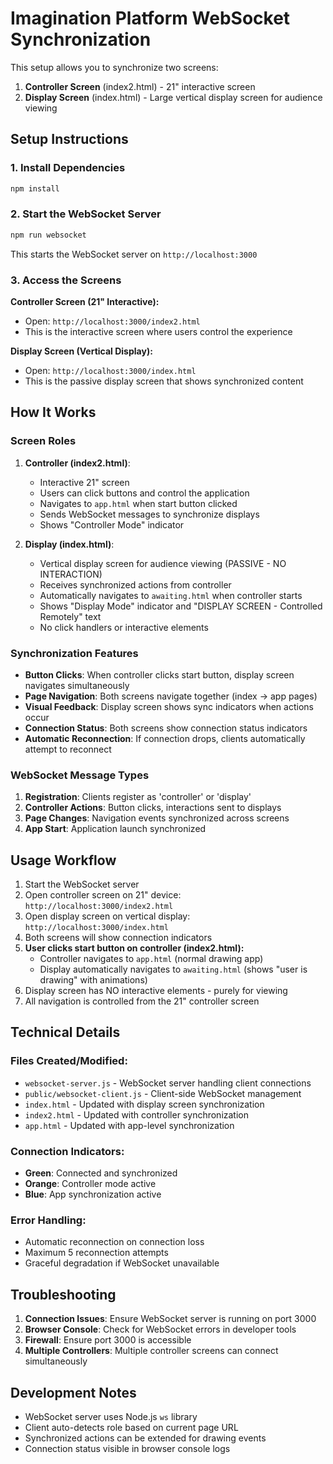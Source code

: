 # Imagination Platform WebSocket Synchronization

This setup allows you to synchronize two screens:
1. **Controller Screen** (index2.html) - 21" interactive screen
2. **Display Screen** (index.html) - Large vertical display screen for audience viewing

## Setup Instructions

### 1. Install Dependencies
```cmd
npm install
```

### 2. Start the WebSocket Server
```cmd
npm run websocket
```
This starts the WebSocket server on `http://localhost:3000`

### 3. Access the Screens

**Controller Screen (21" Interactive):**
- Open: `http://localhost:3000/index2.html`
- This is the interactive screen where users control the experience

**Display Screen (Vertical Display):**
- Open: `http://localhost:3000/index.html`  
- This is the passive display screen that shows synchronized content

## How It Works

### Screen Roles

1. **Controller (index2.html)**:
   - Interactive 21" screen
   - Users can click buttons and control the application
   - Navigates to `app.html` when start button clicked
   - Sends WebSocket messages to synchronize displays
   - Shows "Controller Mode" indicator

2. **Display (index.html)**:
   - Vertical display screen for audience viewing (PASSIVE - NO INTERACTION)
   - Receives synchronized actions from controller
   - Automatically navigates to `awaiting.html` when controller starts
   - Shows "Display Mode" indicator and "DISPLAY SCREEN - Controlled Remotely" text
   - No click handlers or interactive elements

### Synchronization Features

- **Button Clicks**: When controller clicks start button, display screen navigates simultaneously
- **Page Navigation**: Both screens navigate together (index → app pages)
- **Visual Feedback**: Display screen shows sync indicators when actions occur
- **Connection Status**: Both screens show connection status indicators
- **Automatic Reconnection**: If connection drops, clients automatically attempt to reconnect

### WebSocket Message Types

1. **Registration**: Clients register as 'controller' or 'display'
2. **Controller Actions**: Button clicks, interactions sent to displays
3. **Page Changes**: Navigation events synchronized across screens
4. **App Start**: Application launch synchronized

## Usage Workflow

1. Start the WebSocket server
2. Open controller screen on 21" device: `http://localhost:3000/index2.html`
3. Open display screen on vertical display: `http://localhost:3000/index.html`
4. Both screens will show connection indicators
5. **User clicks start button on controller (index2.html):**
   - Controller navigates to `app.html` (normal drawing app)
   - Display automatically navigates to `awaiting.html` (shows "user is drawing" with animations)
6. Display screen has NO interactive elements - purely for viewing
7. All navigation is controlled from the 21" controller screen

## Technical Details

### Files Created/Modified:
- `websocket-server.js` - WebSocket server handling client connections
- `public/websocket-client.js` - Client-side WebSocket management
- `index.html` - Updated with display screen synchronization
- `index2.html` - Updated with controller synchronization  
- `app.html` - Updated with app-level synchronization

### Connection Indicators:
- **Green**: Connected and synchronized
- **Orange**: Controller mode active
- **Blue**: App synchronization active

### Error Handling:
- Automatic reconnection on connection loss
- Maximum 5 reconnection attempts
- Graceful degradation if WebSocket unavailable

## Troubleshooting

1. **Connection Issues**: Ensure WebSocket server is running on port 3000
2. **Browser Console**: Check for WebSocket errors in developer tools
3. **Firewall**: Ensure port 3000 is accessible
4. **Multiple Controllers**: Multiple controller screens can connect simultaneously

## Development Notes

- WebSocket server uses Node.js `ws` library
- Client auto-detects role based on current page URL
- Synchronized actions can be extended for drawing events
- Connection status visible in browser console logs